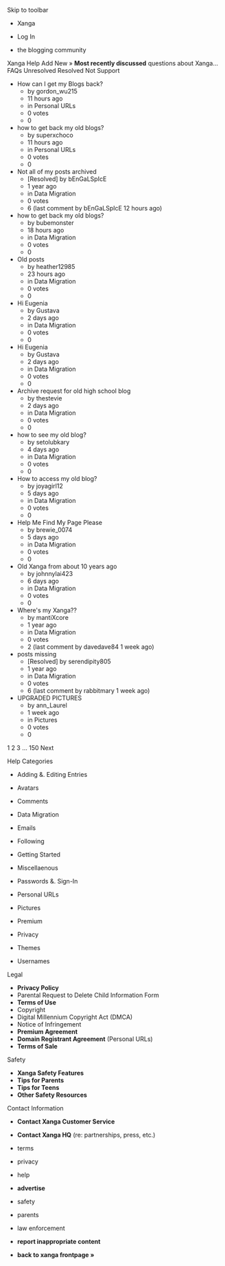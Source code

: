 Skip to toolbar

*   Xanga

*   Log In

*   the blogging community

Xanga Help Add New » **Most recently discussed** questions about Xanga… FAQs Unresolved Resolved Not Support

*   How can I get my Blogs back?
    *   by gordon\_wu215
    *   11 hours ago
    *   in Personal URLs
    *   0 votes
    *   0
*   how to get back my old blogs?
    *   by superxchoco
    *   11 hours ago
    *   in Personal URLs
    *   0 votes
    *   0
*   Not all of my posts archived
    *   \[Resolved\] by bEnGaLSpIcE
    *   1 year ago
    *   in Data Migration
    *   0 votes
    *   6 (last comment by bEnGaLSpIcE 12 hours ago)
*   how to get back my old blogs?
    *   by bubemonster
    *   18 hours ago
    *   in Data Migration
    *   0 votes
    *   0
*   Old posts
    *   by heather12985
    *   23 hours ago
    *   in Data Migration
    *   0 votes
    *   0
*   Hi Eugenia
    *   by Gustava
    *   2 days ago
    *   in Data Migration
    *   0 votes
    *   0
*   Hi Eugenia
    *   by Gustava
    *   2 days ago
    *   in Data Migration
    *   0 votes
    *   0
*   Archive request for old high school blog
    *   by thestevie
    *   2 days ago
    *   in Data Migration
    *   0 votes
    *   0
*   how to see my old blog?
    *   by setolubkary
    *   4 days ago
    *   in Data Migration
    *   0 votes
    *   0
*   How to access my old blog?
    *   by joyagirl12
    *   5 days ago
    *   in Data Migration
    *   0 votes
    *   0
*   Help Me Find My Page Please
    *   by brewie\_0074
    *   5 days ago
    *   in Data Migration
    *   0 votes
    *   0
*   Old Xanga from about 10 years ago
    *   by johnnylai423
    *   6 days ago
    *   in Data Migration
    *   0 votes
    *   0
*   Where's my Xanga??
    *   by mantiXcore
    *   1 year ago
    *   in Data Migration
    *   0 votes
    *   2 (last comment by davedave84 1 week ago)
*   posts missing
    *   \[Resolved\] by serendipity805
    *   1 year ago
    *   in Data Migration
    *   0 votes
    *   6 (last comment by rabbitmary 1 week ago)
*   UPGRADED PICTURES
    *   by ann\_Laurel
    *   1 week ago
    *   in Pictures
    *   0 votes
    *   0

1 2 3 ... 150 Next

Help Categories

*   Adding &. Editing Entries
*   Avatars
*   Comments
*   Data Migration
*   Emails
*   Following
*   Getting Started
*   Miscellaenous

*   Passwords &. Sign-In
*   Personal URLs
*   Pictures
*   Premium
*   Privacy
*   Themes
*   Usernames

Legal

*   **Privacy Policy**
*   Parental Request to Delete Child Information Form
*   **Terms of Use**
*   Copyright
*   Digital Millennium Copyright Act (DMCA)
*   Notice of Infringement
*   **Premium Agreement**
*   **Domain Registrant Agreement** (Personal URLs)
*   **Terms of Sale**

Safety

*   **Xanga Safety Features**
*   **Tips for Parents**
*   **Tips for Teens**
*   **Other Safety Resources**

Contact Information

*   **Contact Xanga Customer Service**
*   **Contact Xanga HQ** (re: partnerships, press, etc.)

*   terms
*   privacy
*   help
*   **advertise**

*   safety
*   parents
*   law enforcement
*   **report inappropriate content**

*   **back to xanga frontpage »**